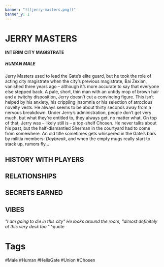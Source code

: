 ```yaml
---
banner: "![[jerry-masters.png]]"
banner_y: 1
---
```

# JERRY MASTERS
#### INTERIM CITY MAGISTRATE
##### HUMAN MALE
Jerry Masters used to lead the Gate’s elite guard, but he took the role of acting city magistrate when the city’s previous magistrate, Bai Zexian, vanished three years ago – although it’s more accurate to say that everyone else stepped back. A pale, short, thin man with an untidy mop of brown hair and a twitchy disposition, Jerry doesn’t cut a convincing figure. This isn’t helped by his anxiety, his crippling insomnia or his selection of atrocious novelty vests. He always seems to be about thirty seconds away from a nervous breakdown. Under Jerry’s administration, people don’t get very much, but what they’re entitled to, they always get, no matter what. On top of that, Jerry was – likely still is – a top-shelf Chosen. He never talks about his past, but the half-dismantled Sherman in the courtyard had to come from somewhere. An old title sometimes gets whispered in the Gate’s bars by militia members: *Daybreak*, and when the empty mugs really start to stack up, rumors fly...

## HISTORY WITH PLAYERS


## RELATIONSHIPS


## SECRETS EARNED


## VIBES
*"I am going to die in this city" He looks around the room, "almost definitely at this very desk too."* ^quote

# Tags
#Male #Human #HellsGate #Union #Chosen

